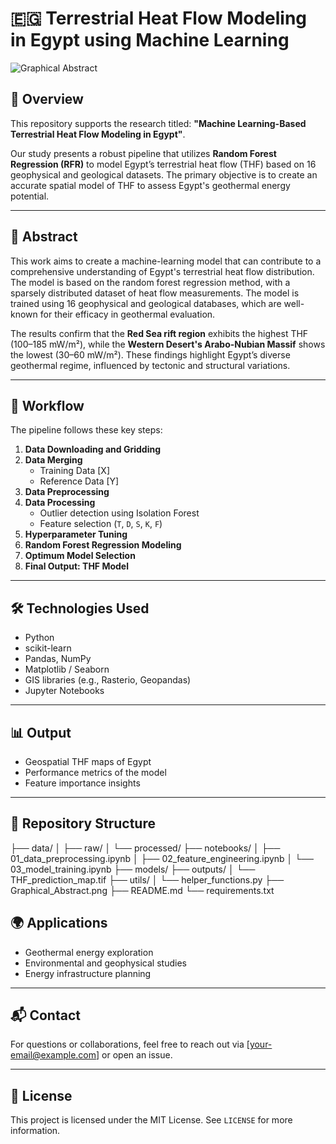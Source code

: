 # 🇪🇬 Terrestrial Heat Flow Modeling in Egypt using Machine Learning

![Graphical Abstract](./Graphical_Abstract.png)

## 📌 Overview

This repository supports the research titled:
**"Machine Learning-Based Terrestrial Heat Flow Modeling in Egypt"**.

Our study presents a robust pipeline that utilizes **Random Forest Regression (RFR)** to model Egypt’s terrestrial heat flow (THF) based on 16 geophysical and geological datasets. The primary objective is to create an accurate spatial model of THF to assess Egypt's geothermal energy potential.

---

## 🧠 Abstract

This work aims to create a machine-learning model that can contribute to a comprehensive understanding of Egypt's terrestrial heat flow distribution. The model is based on the random forest regression method, with a sparsely distributed dataset of heat flow measurements. The model is trained using 16 geophysical and geological databases, which are well-known for their efficacy in geothermal evaluation.

The results confirm that the **Red Sea rift region** exhibits the highest THF (100–185 mW/m²), while the **Western Desert's Arabo-Nubian Massif** shows the lowest (30–60 mW/m²). These findings highlight Egypt’s diverse geothermal regime, influenced by tectonic and structural variations.

---

## 🔁 Workflow

The pipeline follows these key steps:

1. **Data Downloading and Gridding**
2. **Data Merging**  
   - Training Data [X]  
   - Reference Data [Y]
3. **Data Preprocessing**
4. **Data Processing**  
   - Outlier detection using Isolation Forest  
   - Feature selection (`T`, `D`, `S`, `K`, `F`)
5. **Hyperparameter Tuning**
6. **Random Forest Regression Modeling**
7. **Optimum Model Selection**
8. **Final Output: THF Model**

---

## 🛠️ Technologies Used

- Python
- scikit-learn
- Pandas, NumPy
- Matplotlib / Seaborn
- GIS libraries (e.g., Rasterio, Geopandas)
- Jupyter Notebooks

---

## 📊 Output

- Geospatial THF maps of Egypt
- Performance metrics of the model
- Feature importance insights

---

## 📂 Repository Structure
├── data/
│ ├── raw/
│ └── processed/
├── notebooks/
│ ├── 01_data_preprocessing.ipynb
│ ├── 02_feature_engineering.ipynb
│ └── 03_model_training.ipynb
├── models/
├── outputs/
│ └── THF_prediction_map.tif
├── utils/
│ └── helper_functions.py
├── Graphical_Abstract.png
├── README.md
└── requirements.txt

## 🌍 Applications

- Geothermal energy exploration
- Environmental and geophysical studies
- Energy infrastructure planning

---

## 📬 Contact

For questions or collaborations, feel free to reach out via [your-email@example.com] or open an issue.

---

## 📄 License

This project is licensed under the MIT License. See `LICENSE` for more information.
